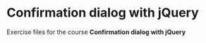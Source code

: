# Confirmation dialog with jQuery
Exercise files for the course **Confirmation dialog with jQuery**
